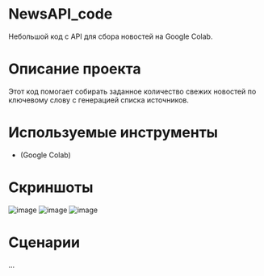 # NewsAPI_code
Небольшой код с API для сбора новостей на Google Colab.

# Описание проекта
Этот код помогает собирать заданное количество свежих новостей по ключевому слову с генерацией списка источников.

# Используемые инструменты
- (Google Colab)

# Скриншоты
![image](https://github.com/user-attachments/assets/0c8ce418-bbb9-4bb2-9623-5a70fc540c92)
![image](https://github.com/user-attachments/assets/dd18c25d-7255-4107-b4f3-9114aa0862ab)
![image](https://github.com/user-attachments/assets/29451652-b7bb-4283-80bd-201571a2a92f)

# Сценарии
...
